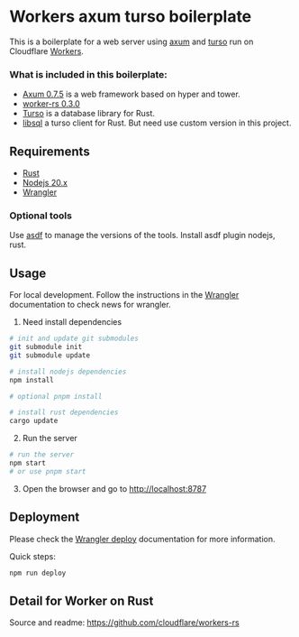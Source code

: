 # Workers axum turso boilerplate

This is a boilerplate for a web server using [axum](https://github.com/tokio-rs/axum) and [turso](https://turso.tech) run on Cloudflare [Workers](https://workers.cloudflare.com/).

### What is included in this boilerplate:

- [Axum 0.7.5](https://github.com/tokio-rs/axum) is a web framework based on hyper and tower.
- [worker-rs 0.3.0](https://crates.io/crates/worker/0.3.0)
- [Turso](https://turso.tech) is a database library for Rust.
- [libsql](https://github.com/tursodatabase/libsql) a turso client for Rust. But need use custom version in this project.

## Requirements

- [Rust](https://www.rust-lang.org/tools/install)
- [Nodejs 20.x](https://nodejs.org/en/download/)
- [Wrangler](https://developers.cloudflare.com/workers/cli-wrangler/install-update)

### Optional tools

Use [asdf](https://asdf-vm.com/guide/getting-started.html) to manage the versions of the tools. Install asdf plugin nodejs, rust.

## Usage

For local development.
Follow the instructions in the [Wrangler](https://developers.cloudflare.com/workers/cli-wrangler/install-update) documentation to check news for wrangler.

1. Need install dependencies

```bash
# init and update git submodules
git submodule init
git submodule update

# install nodejs dependencies
npm install

# optional pnpm install

# install rust dependencies
cargo update
```

2. Run the server

```bash
# run the server
npm start
# or use pnpm start
```

3. Open the browser and go to [http://localhost:8787](http://localhost:8787)

## Deployment

Please check the [Wrangler deploy](https://developers.cloudflare.com/workers/wrangler/commands/#deploy) documentation for more information.

Quick steps:
```bash
npm run deploy
```

## Detail for Worker on Rust

Source and readme: https://github.com/cloudflare/workers-rs
